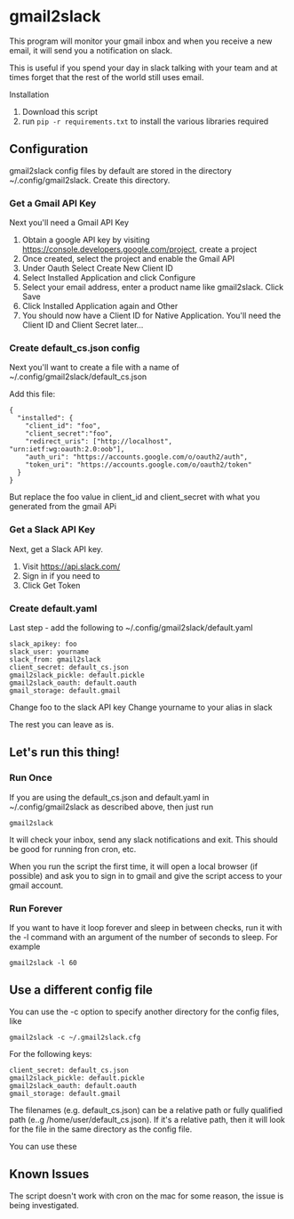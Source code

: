 # gmail2slack


This program will monitor your gmail inbox and when you receive a new email, it will send you a notification on slack.

This is useful if you spend your day in slack talking with your team and at times forget that the rest of the world still uses email.

Installation

1. Download this script
2. run `pip -r requirements.txt` to install the various libraries required

## Configuration


gmail2slack config files by default are stored in the directory ~/.config/gmail2slack.  Create this directory.

### Get a Gmail API Key
Next you'll need a Gmail API Key

1. Obtain a google API key by visiting https://console.developers.google.com/project, create a project
2. Once created, select the project and enable the Gmail API
3. Under Oauth Select Create New Client ID
4. Select Installed Application and click Configure
5. Select your email address, enter a product name like gmail2slack.  Click Save
6. Click Installed Application again and Other
7. You should now have a Client ID for Native Application.  You'll need the Client ID and Client Secret later...

### Create default_cs.json config

Next you'll want to create a file with a name of ~/.config/gmail2slack/default_cs.json

Add this file:
```
{
  "installed": {
    "client_id": "foo",
    "client_secret":"foo",
    "redirect_uris": ["http://localhost", "urn:ietf:wg:oauth:2.0:oob"],
    "auth_uri": "https://accounts.google.com/o/oauth2/auth",
    "token_uri": "https://accounts.google.com/o/oauth2/token"
  }
}
```

But replace the foo value in client_id and client_secret with what you generated from the gmail APi

### Get a Slack API Key

Next, get a Slack API key.

1. Visit https://api.slack.com/
2. Sign in if you need to
3. Click Get Token

### Create default.yaml

Last step - add the following to ~/.config/gmail2slack/default.yaml
```
slack_apikey: foo
slack_user: yourname
slack_from: gmail2slack
client_secret: default_cs.json
gmail2slack_pickle: default.pickle
gmail2slack_oauth: default.oauth
gmail_storage: default.gmail
```

Change foo to the slack API key
Change yourname to your alias in slack

The rest you can leave as is.

## Let's run this thing!

### Run Once

If you are using the default_cs.json and default.yaml in ~/.config/gmail2slack as described above, then just run

`gmail2slack`

It will check your inbox, send any slack notifications and exit.  This should be good for running fron cron, etc.

When you run the script the first time, it will open a local browser (if possible) and ask you to sign in to gmail and give the script access to your gmail account.

### Run Forever

If you want to have it loop forever and sleep in between checks, run it with the -l command with an argument of the number of seconds to sleep.  For example

`gmail2slack -l 60`

## Use a different config file

You can use the -c option to specify another directory for the config files, like

`gmail2slack -c ~/.gmail2slack.cfg`

For the following keys:

```
client_secret: default_cs.json
gmail2slack_pickle: default.pickle
gmail2slack_oauth: default.oauth
gmail_storage: default.gmail
```

The filenames (e.g. default_cs.json) can be a relative path or fully qualified path (e..g /home/user/default_cs.json).  If it's a relative path, then it will look for the file in the same directory as the config file.

You can use these

## Known Issues

The script doesn't work with cron on the mac for some reason, the issue is being investigated.
